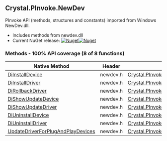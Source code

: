 ## Crystal.PInvoke.NewDev  
PInvoke API (methods, structures and constants) imported from Windows NewDev.dll.

- Includes methods from newdev.dll  
- Current NuGet release: [![Nuget](https://img.shields.io/nuget/v/Crystal.PInvoke.NewDev?logo=nuget&style=flat-square)![Nuget](https://img.shields.io/nuget/dt/Crystal.PInvoke.NewDev?label=%20&style=flat-square)](https://www.nuget.org/packages/Crystal.PInvoke.NewDev)  
### Methods - 100% API coverage (8 of 8 functions)  
Native Method | Header | Managed Method  
--- | --- | ---  
[DiInstallDevice](https://www.google.com/search?num=5&q=DiInstallDevice+site%3Adocs.microsoft.com) | newdev.h | [Crystal.PInvoke.NewDev.DiInstallDevice](https://github.com/dahall/Crystal/search?l=C%23&q=DiInstallDevice)  
[DiInstallDriver](https://www.google.com/search?num=5&q=DiInstallDriverA+site%3Adocs.microsoft.com) | newdev.h | [Crystal.PInvoke.NewDev.DiInstallDriver](https://github.com/dahall/Crystal/search?l=C%23&q=DiInstallDriver)  
[DiRollbackDriver](https://www.google.com/search?num=5&q=DiRollbackDriver+site%3Adocs.microsoft.com) | newdev.h | [Crystal.PInvoke.NewDev.DiRollbackDriver](https://github.com/dahall/Crystal/search?l=C%23&q=DiRollbackDriver)  
[DiShowUpdateDevice](https://www.google.com/search?num=5&q=DiShowUpdateDevice+site%3Adocs.microsoft.com) | newdev.h | [Crystal.PInvoke.NewDev.DiShowUpdateDevice](https://github.com/dahall/Crystal/search?l=C%23&q=DiShowUpdateDevice)  
[DiShowUpdateDriver](https://www.google.com/search?num=5&q=DiShowUpdateDriver+site%3Adocs.microsoft.com) | newdev.h | [Crystal.PInvoke.NewDev.DiShowUpdateDriver](https://github.com/dahall/Crystal/search?l=C%23&q=DiShowUpdateDriver)  
[DiUninstallDevice](https://www.google.com/search?num=5&q=DiUninstallDevice+site%3Adocs.microsoft.com) | newdev.h | [Crystal.PInvoke.NewDev.DiUninstallDevice](https://github.com/dahall/Crystal/search?l=C%23&q=DiUninstallDevice)  
[DiUninstallDriver](https://www.google.com/search?num=5&q=DiUninstallDriverA+site%3Adocs.microsoft.com) | newdev.h | [Crystal.PInvoke.NewDev.DiUninstallDriver](https://github.com/dahall/Crystal/search?l=C%23&q=DiUninstallDriver)  
[UpdateDriverForPlugAndPlayDevices](https://www.google.com/search?num=5&q=UpdateDriverForPlugAndPlayDevicesA+site%3Adocs.microsoft.com) | newdev.h | [Crystal.PInvoke.NewDev.UpdateDriverForPlugAndPlayDevices](https://github.com/dahall/Crystal/search?l=C%23&q=UpdateDriverForPlugAndPlayDevices)  
